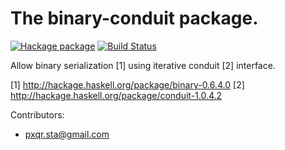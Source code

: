 The binary-conduit package.
===========================

[![Hackage package][Hackage Version Image]][Hackage package]
[![Build Status][Build Status Image]][Build Status]

[Hackage Version Image]: http://img.shields.io/hackage/v/binary-conduit.svg
[Hackage package]: http://hackage.haskell.org/package/binary-conduit
[Build Status Image]: https://travis-ci.org/qnikst/conduit-binary.svg
[Build Status]: https://travis-ci.org/qnikst/conduit-binary.svg

Allow binary serialization [1] using iterative conduit [2] interface.

[1] http://hackage.haskell.org/package/binary-0.6.4.0
[2] http://hackage.haskell.org/package/conduit-1.0.4.2

Contributors:

  * pxqr.sta@gmail.com

